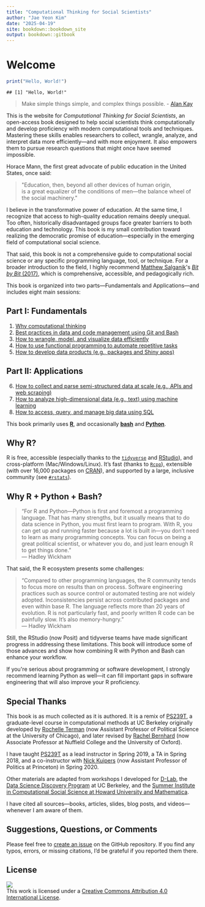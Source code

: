 ```yaml
---
title: "Computational Thinking for Social Scientists"
author: "Jae Yeon Kim"
date: "2025-04-19"
site: bookdown::bookdown_site
output: bookdown::gitbook
---
```


# Welcome


``` r
print("Hello, World!")
```

```
## [1] "Hello, World!"
```

> Make simple things simple, and complex things possible. - [Alan Kay](https://www.quora.com/What-is-the-story-behind-Alan-Kay-s-adage-Simple-things-should-be-simple-complex-things-should-be-possible)

This is the website for *Computational Thinking for Social Scientists*, an open-access book designed to help social scientists think computationally and develop proficiency with modern computational tools and techniques. Mastering these skills enables researchers to collect, wrangle, analyze, and interpret data more efficiently—and with more enjoyment. It also empowers them to pursue research questions that might once have seemed impossible.

Horace Mann, the first great advocate of public education in the United States, once said:

> "Education, then, beyond all other devices of human origin,  
> is a great equalizer of the conditions of men—the balance wheel of the social machinery."

I believe in the transformative power of education. At the same time, I recognize that access to high-quality education remains deeply unequal. Too often, historically disadvantaged groups face greater barriers to both education and technology. This book is my small contribution toward realizing the democratic promise of education—especially in the emerging field of computational social science.

That said, this book is not a comprehensive guide to computational social science or any specific programming language, tool, or technique. For a broader introduction to the field, I highly recommend [Matthew Salganik](http://www.princeton.edu/~mjs3/)'s [*Bit by Bit* (2017)](https://www.bitbybitbook.com/), which is comprehensive, accessible, and pedagogically rich.

This book is organized into two parts—Fundamentals and Applications—and includes eight main sessions:

## Part I: Fundamentals

1. [Why computational thinking](#motivation)  
2. [Best practices in data and code management using Git and Bash](#git_bash)  
3. [How to wrangle, model, and visualize data efficiently](#tidy_data)  
4. [How to use functional programming to automate repetitive tasks](#functional_programming)  
5. [How to develop data products (e.g., packages and Shiny apps)](#products)  

## Part II: Applications

6. [How to collect and parse semi-structured data at scale (e.g., APIs and web scraping)](#semi_structured_data)  
7. [How to analyze high-dimensional data (e.g., text) using machine learning](#machine_learning)  
8. [How to access, query, and manage big data using SQL](#big_data)  

This book primarily uses [**R**](https://www.r-project.org/about.html), and occasionally [**bash**](https://www.gnu.org/software/bash/) and [**Python**](https://www.python.org/about/).

## **Why R?**  
  R is free, accessible (especially thanks to the [`tidyverse`](https://www.tidyverse.org/) and [RStudio](https://posit.co)), and cross-platform (Mac/Windows/Linux). It’s fast (thanks to [`Rcpp`](https://cran.r-project.org/web/packages/Rcpp/index.html)), extensible (with over 16,000 packages on [CRAN](https://cran.r-project.org/web/packages/)), and supported by a large, inclusive community (see [`#rstats`](https://twitter.com/search?q=%23rstats&src=typed_query)).

## **Why R + Python + Bash?**  

  > “For R and Python—Python is first and foremost a programming language. That has many strengths, but it usually means that to do data science in Python, you must first learn to program. With R, you can get up and running faster because a lot is built in—you don’t need to learn as many programming concepts. You can focus on being a great political scientist, or whatever you do, and just learn enough R to get things done.”  
  > — Hadley Wickham

  That said, the R ecosystem presents some challenges:  
  
  > “Compared to other programming languages, the R community tends to focus more on results than on process. Software engineering practices such as source control or automated testing are not widely adopted. Inconsistencies persist across contributed packages and even within base R. The language reflects more than 20 years of evolution. R is not particularly fast, and poorly written R code can be painfully slow. It’s also memory-hungry.”  
  > — Hadley Wickham

  Still, the RStudio (now Posit) and tidyverse teams have made significant progress in addressing these limitations. This book will introduce some of those advances and show how combining R with Python and Bash can enhance your workflow.

  If you're serious about programming or software development, I strongly recommend learning Python as well—it can fill important gaps in software engineering that will also improve your R proficiency.

## Special Thanks

This book is as much collected as it is authored. It is a remix of [PS239T](https://github.com/rochelleterman/PS239T), a graduate-level course in computational methods at UC Berkeley originally developed by [Rochelle Terman](http://rochelleterman.com/) (now Assistant Professor of Political Science at the University of Chicago), and later revised by [Rachel Bernhard](http://rachelbernhard.com/) (now Associate Professor at Nuffield College and the University of Oxford).  

I have taught [PS239T](https://github.com/PS239T/spring_2021) as a lead instructor in Spring 2019, a TA in Spring 2018, and a co-instructor with [Nick Kuipers](https://nicholaskuipers.com/) (now Assistant Professor of Politics at Princeton) in Spring 2020.

Other materials are adapted from workshops I developed for [D-Lab](https://dlab.berkeley.edu/), the [Data Science Discovery Program](https://data.berkeley.edu/research/discovery-program-home) at UC Berkeley, and the [Summer Institute in Computational Social Science at Howard University and Mathematica](https://sicss.io/2021/howard-mathematica/).

I have cited all sources—books, articles, slides, blog posts, and videos—whenever I am aware of them.

## Suggestions, Questions, or Comments

Please feel free to [create an issue](https://github.com/jaeyk/PS239T/issues) on the GitHub repository. If you find any typos, errors, or missing citations, I’d be grateful if you reported them there.

## License

![](https://licensebuttons.net/l/by/4.0/88x31.png)  
This work is licensed under a [Creative Commons Attribution 4.0 International License](https://creativecommons.org/licenses/by/4.0/).
